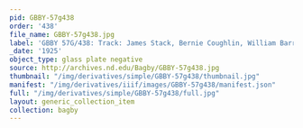 ```yaml
---
pid: GBBY-57g438
order: '438'
file_name: GBBY-57g438.jpg
label: 'GBBY 57G/438: Track: James Stack, Bernie Coughlin, William Barr - 1925'
_date: '1925'
object_type: glass plate negative
source: http://archives.nd.edu/Bagby/GBBY-57g438.jpg
thumbnail: "/img/derivatives/simple/GBBY-57g438/thumbnail.jpg"
manifest: "/img/derivatives/iiif/images/GBBY-57g438/manifest.json"
full: "/img/derivatives/simple/GBBY-57g438/full.jpg"
layout: generic_collection_item
collection: bagby
---
```

